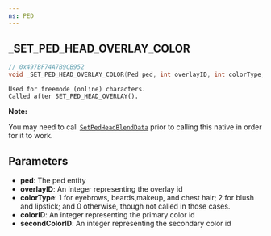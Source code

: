 ```yaml
---
ns: PED
---
```

## _SET_PED_HEAD_OVERLAY_COLOR

```c
// 0x497BF74A7B9CB952
void _SET_PED_HEAD_OVERLAY_COLOR(Ped ped, int overlayID, int colorType, int colorID, int secondColorID);
```

```
Used for freemode (online) characters. 
Called after SET_PED_HEAD_OVERLAY().  
```

**Note:**

You may need to call [`SetPedHeadBlendData`](#_0x9414E18B9434C2FE) prior to calling this native in order for it to work.

## Parameters
* **ped**: The ped entity
* **overlayID**: An integer representing the overlay id
* **colorType**: 1 for eyebrows, beards,makeup, and chest hair; 2 for blush and lipstick; and 0 otherwise, though not called in those cases. 
* **colorID**: An integer representing the primary color id
* **secondColorID**: An integer representing the secondary color id

